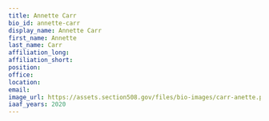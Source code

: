 ```yaml
---
title: Annette Carr
bio_id: annette-carr
display_name: Annette Carr
first_name: Annette
last_name: Carr
affiliation_long: 
affiliation_short: 
position: 
office: 
location: 
email: 
image_url: https://assets.section508.gov/files/bio-images/carr-anette.png
iaaf_years: 2020
---
```

